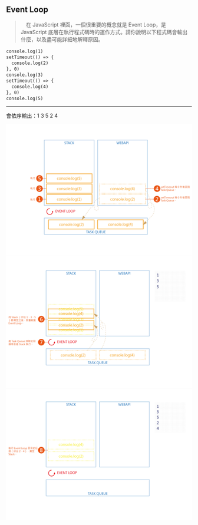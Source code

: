 ## Event Loop
>　在 JavaScript 裡面，一個很重要的概念就是 Event Loop，是 JavaScript 底層在執行程式碼時的運作方式。請你說明以下程式碼會輸出什麼，以及盡可能詳細地解釋原因。
```
console.log(1)
setTimeout(() => {
  console.log(2)
}, 0)
console.log(3)
setTimeout(() => {
  console.log(4)
}, 0)
console.log(5)
```

---

會依序輸出：1 3 5 2 4

![](./img/hw1/event_loop-01.png)
![](./img/hw1/event_loop-02.png)
![](./img/hw1/event_loop-03.png)
